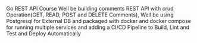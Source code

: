 Go REST API Course
Well be building comments REST API with crud Operation(GET, READ, POST and DELETE Comments), Well be using Postgresql for External DB and packaged with docker and docker compose for running multiple services and adding a CI/CD Pipeline to  Build, Lint and Test and Deploy  Automatically 

